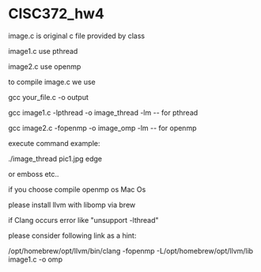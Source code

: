 # CISC372_hw4
image.c is original c file provided by class

image1.c use pthread 

image2.c use openmp


to compile image.c we use 

gcc your_file.c -o output

gcc image1.c -lpthread -o image_thread -lm  -- for pthread

gcc image2.c -fopenmp -o image_omp -lm  -- for openmp


execute command example:

./image_thread pic1.jpg edge

or emboss etc..



if you choose compile openmp os Mac Os

please install llvm with libomp via brew 


if Clang occurs error like "unsupport -lthread" 

please consider following link as a hint:

/opt/homebrew/opt/llvm/bin/clang -fopenmp -L/opt/homebrew/opt/llvm/lib image1.c -o omp







